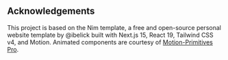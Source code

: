 
## Acknowledgements

This project is based on the Nim template, a free and open-source personal website template by @ibelick built with Next.js 15, React 19, Tailwind CSS v4, and Motion. Animated components are courtesy of [Motion-Primitives Pro](https://pro.motion-primitives.com/).